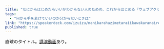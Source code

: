 ```yaml
---
title: "なにからはじめたらいいかわからない人のための、これからはじめる『ウェブアクセシビリティ』"
tags:
  - "何から手を着けていいのか分からないときは"
link: "https://speakerdeck.com/izuizu/nanikarahazimetaraiikawakaranairen-falsetamefalse-korekarahazimeru-uebuakusesibiritei"
published: true
---
```


直球のタイトル。[講演動画](https://youtu.be/zv462pbTfiU?t=16m34s)あり。
